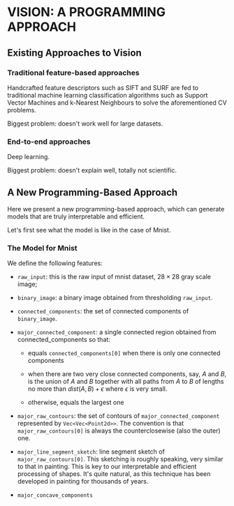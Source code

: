 # VISION: A PROGRAMMING APPROACH

## Existing Approaches to Vision

### Traditional feature-based approaches

Handcrafted feature descriptors such as SIFT and SURF are fed to traditional
machine learning classification algorithms such as Support Vector Machines and k-Nearest Neighbours to solve the aforementioned CV problems.

Biggest problem: doesn't work well for large datasets.

### End-to-end approaches

Deep learning.

Biggest problem: doesn't explain well, totally not scientific.

## A New Programming-Based Approach

Here we present a new programming-based approach, which can generate models that are truly interpretable and efficient.

Let's first see what the model is like in the case of Mnist.

### The Model for Mnist

We define the following features:

- `raw_input`: this is the raw input of mnist dataset, $28\times 28$ gray scale image;

- `binary_image`: a binary image obtained from thresholding `raw_input`.

- `connected_components`: the set of connected components of `binary_image`.

- `major_connected_component`: a single connected region obtained from connected_components so that:

  - equals `connected_components[0]` when there is only one connected components

  - when there are two very close connected components, say, $A$ and $B$, is the union of $A$ and $B$ together with all paths from $A$ to $B$ of lengths no more than $dist(A, B) + \epsilon$ where $\epsilon$ is very small.

  - otherwise, equals the largest one

- `major_raw_contours`: the set of contours of `major_connected_component` represented by `Vec<Vec<Point2d>>`. The convention is that `major_raw_contours[0]` is always the counterclosewise (also the outer) one.

- `major_line_segment_sketch`: line segment sketch of `major_raw_contours[0]`. This sketching is roughly speaking, very similar to that in painting. This is key to our interpretable and efficient processing of shapes. It's quite natural, as this technique has been developed in painting for thousands of years.

- `major_concave_components`